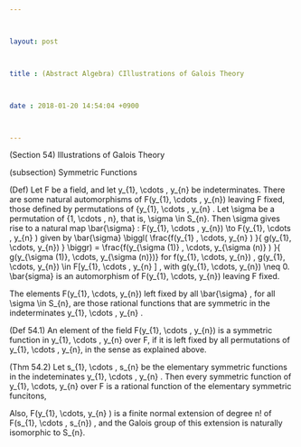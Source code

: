 ```yaml
---



layout: post



title : (Abstract Algebra) CIllustrations of Galois Theory



date : 2018-01-20 14:54:04 +0900



---
```


(Section 54) Illustrations of Galois Theory

(subsection) Symmetric Functions

(Def) Let F be a field, and let y_{1}, \cdots , y_{n} be indeterminates. There are some natural automorphisms of F(y_{1}, \cdots , y_{n}) leaving F fixed, those defined by permutations of {y_{1}, \cdots , y_{n} . Let \sigma be a permutation of {1, \cdots , n}, that is, \sigma \in S_{n}. Then \sigma gives rise to a natural map \bar{\sigma} : F(y_{1}, \cdots , y_{n}) \to F(y_{1}, \cdots , y_{n} ) given by \bar{\sigma} \biggl( \frac{f(y_{1} , \cdots, y_{n} ) }{ g(y_{1}, \cdots, y_{n}) } \biggr) = \frac{f(y_{\sigma (1)} , \cdots, y_{\sigma (n)} ) }{ g(y_{\sigma (1)}, \cdots, y_{\sigma (n)})} for f(y_{1}, \cdots, y_{n}) , g(y_{1}, \cdots, y_{n}) \in F[y_{1}, \cdots , y_{n} ] , with g(y_{1}, \cdots, y_{n}) \neq 0. \bar{sigma} is an automorphism of F(y_{1}, \cdots, y_{n}) leaving F fixed.

The elements F(y_{1}, \cdots, y_{n}) left fixed by all \bar{\sigma} , for all \sigma \in S_{n}, are those rational functions that are symmetric in the indeterminates y_{1}, \cdots , y_{n} .

(Def 54.1) An element of the field F(y_{1}, \cdots , y_{n}) is a symmetric function in y_{1}, \cdots , y_{n} over F, if it is left fixed by all permutations of y_{1}, \cdots , y_{n}, in the sense as explained above.

(Thm 54.2) Let s_{1}, \cdots , s_{n} be the elementary symmetric functions in the indeteminates y_{1}, \cdots , y_{n} . Then every symmetric function of y_{1}, \cdots, y_{n} over F is a rational function of the elementary symmetric funcitons, 

Also, F(y_{1}, \cdots, y_{n} ) is a finite normal extension of degree n! of F(s_{1}, \cdots , s_{n}) , and the Galois group of this extension is naturally isomorphic to S_{n}.

